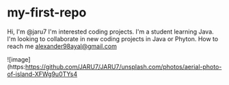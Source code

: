 # my-first-repo
Hi, I'm @jaru7
I'm interested coding projects. 
I'm a student learning Java. 
I'm looking to collaborate in new coding projects in Java or Phyton. 
How to reach me alexander98ayal@gmail.com 

 
![image](https:https://github.com/JARU7/JARU7/unsplash.com/photos/aerial-photo-of-island-XFWg9u0TYs4
